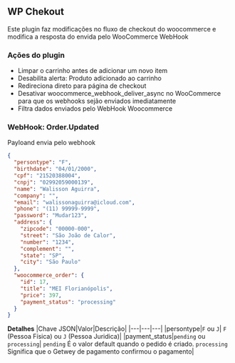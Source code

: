 ## WP Chekout
Este plugin faz modificações no fluxo de checkout do woocommerce e modifica a resposta do envida pelo WooCommerce WebHook

### Ações do plugin
- Limpar o carrinho antes de adicionar um novo item
- Desabilita alerta: Produto adicionado ao carrinho
- Redireciona direto para página de checkout
- Desativar woocommerce_webhook_deliver_async no WooCommerce para que os webhooks sejão enviados imediatamente
- Filtra dados enviados pelo WebHook Woocommerce

### WebHook: Order.Updated
Payloand envia pelo webhook
```json
{
  "persontype": "F",
  "birthdate": "04/01/2000",
  "cpf": "21520388004",
  "cnpj": "02992059000139",
  "name": "Walisson Aguirra",
  "company": "",
  "email": "walissonaguirra@icloud.com",
  "phone": "(11) 99999-9999",
  "password": "Mudar123",
  "address": {
    "zipcode": "00000-000",
    "street": "São João de Calor",
    "number": "1234",
    "complement": "",
    "state": "SP",
    "city": "São Paulo"
  },
  "woocommerce_order": {
    "id": 17,
    "title": "MEI Florianópolis",
    "price": 397,
    "payment_status": "processing"
  }
}
```

**Detalhes**
|Chave JSON|Valor|Descrição|
|---|---|---|
|persontype|`F` ou `J`| `F` (Pessoa Física) ou `J` (Pessoa Juridica)|
|payment_status|`pending` ou `processing`| `pending` É o valor default quando o pedido é criado. `processing` Significa que o Getwey de pagamento confirmou o pagamento|



